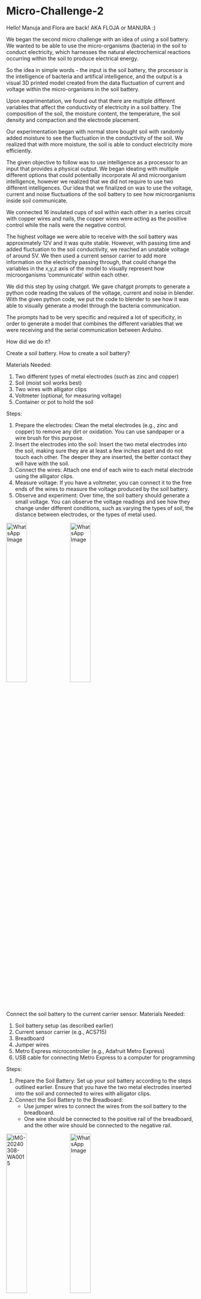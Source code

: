 # Micro-Challenge-2

Hello!
Manuja and Flora are back! AKA FLOJA or MANURA :)

We began the second micro challenge with an idea of using a soil battery. We wanted to be able to use the micro-organisms (bacteria) in the soil to conduct electricity, which harnesses the natural electrochemical reactions occurring within the soil to produce electrical energy.

So the idea in simple words - the input is the soil battery, the processor is the intelligence of bacteria and artifical intelligence, and the output is a visual 3D printed model created from the data fluctuation of current and voltage within the micro-organisms in the soil battery.

Upon experimentation, we found out that there are multiple different variables that affect the conductivity of electricity in a soil battery. The composition of the soil, the moisture content, the temperature, the soil density and compaction and the electrode placement. 

Our experimentation began with normal store bought soil with randomly added moisture to see the fluctuation in the conductivity of the soil. We realized that with more moisture, the soil is able to conduct electricity more efficiently. 

The given objective to follow was to use intelligence as a processor to an input that provides a physical output. We began ideating with multiple different options that could potentially incorporate AI and microorganism intelligence, however we realized that we did not require to use two different intelligences. Our idea that we finalized on was to use the voltage, current and noise fluctuations of the soil battery to see how microorganisms inside soil communicate. 

We connected 16 insulated cups of soil within each other in a series circuit with copper wires and nails, the copper wires were acting as the positive control while the nails were the negative control.

The highest voltage we were able to receive with the soil battery was approximately 12V and it was quite stable. However, with passing time and added fluctuation to the soil conductivity, we reached an unstable voltage of around 5V. We then used a current sensor carrier to add more information on the electricity passing through, that could change the variables in the x,y,z axis of the model to visually represent how microorganisms ‘communicate’ within each other. 

We did this step by using chatgpt. We gave chatgpt prompts to generate a python code reading the values of the voltage, current and noise in blender. With the given python code, we put the code to blender to see how it was able to visually generate a model through the bacteria communication. 

The prompts had to be very specific and required a lot of specificity, in order to generate a model that combines the different variables that we were receiving and the serial communication between Arduino.

How did we do it?

Create a soil battery. How to create a soil battery? 

Materials Needed:
1. Two different types of metal electrodes (such as zinc and copper)
2. Soil (moist soil works best)
3. Two wires with alligator clips
4. Voltmeter (optional, for measuring voltage)
5. Container or pot to hold the soil

Steps:
1. Prepare the electrodes: Clean the metal electrodes (e.g., zinc and copper) to remove any dirt or oxidation. You can use sandpaper or a wire brush for this purpose.
2. Insert the electrodes into the soil: Insert the two metal electrodes into the soil, making sure they are at least a few inches apart and do not touch each other. The deeper they are inserted, the better contact they will have with the soil.
3. Connect the wires: Attach one end of each wire to each metal electrode using the alligator clips.
4. Measure voltage: If you have a voltmeter, you can connect it to the free ends of the wires to measure the voltage produced by the soil battery. 
5. Observe and experiment: Over time, the soil battery should generate a small voltage. You can observe the voltage readings and see how they change under different conditions, such as varying the types of soil, the distance between electrodes, or the types of metal used.

 <img src="WhatsApp Image 2024-03-08 at 12.59.25_a627a23a.jpg" alt="WhatsApp Image" width="33%">   <img src="IMG-20240308-WA0012.jpg" alt="WhatsApp Image" width="33%">


Connect the soil battery to the current carrier sensor. 
Materials Needed:
1. Soil battery setup (as described earlier)
2. Current sensor carrier (e.g., ACS715)
3. Breadboard
4. Jumper wires
5. Metro Express microcontroller (e.g., Adafruit Metro Express)
6. USB cable for connecting Metro Express to a computer for programming

Steps:
1. Prepare the Soil Battery: Set up your soil battery according to the steps outlined earlier. Ensure that you have the two metal electrodes inserted into the soil and connected to wires with alligator clips.
2. Connect the Soil Battery to the Breadboard:
   - Use jumper wires to connect the wires from the soil battery to the breadboard. 
   - One wire should be connected to the positive rail of the breadboard, and the other wire should be connected to the negative rail.

<img src="IMG-20240308-WA0015.jpg" alt="IMG-20240308-WA0015" width="33%"> <img src="WhatsApp Image 2024-03-08 at 12.59.25_af2f5d52.jpg" alt="WhatsApp Image" width="33%">


Code to read soil battery current: code found on internet, lost the site but we will find it again

    float V;      // Voltage variable
float I;      // Current variable
float Iav;    // Current average variable
float noise;  // Noise variable
int n;        // Counter variable
int R;        // Raw ADC reading variable
int Rav;      // Raw Average ADC reading variable

const int analogInPin = A0;    // Analog input pin connected to the ACS724 output
float voltageReference = 5.0;  // Voltage reference for the Arduino (in volts)
//float sensitivity = 0.066;     // Sensitivity of the ACS724 sensor (mV per A)
float sensitivity = 66;
void setup() {
  Serial.begin(9600);  // Initialize serial communication
}

void loop() {
  for (n = 0; n < 10; n++) {      // Do 10 times over
    V = analogRead(analogInPin);  // Read the voltage on the A0 pin
    R = V;                        // Set R equal to the raw ADC value
    delay(10);

    V = (V / 1023.0) * 5000;  // Convert the digital ADC value to millivolts (5V)
    I = V / sensitivity;      // Convert the sensor voltage reading to Amps
    V = V/1000;
    I = I;
    Serial.print("V = ");
    Serial.print(V);
    Serial.print(" V\t");  // Print voltage
    Serial.print("I = ");
    Serial.print(I);
    Serial.println(" mA");  // Print current

    Iav = Iav + I;  // Sum up the ten current measurements
    Rav = Rav + R;  // Sum up the ten digital ADC measurements

    if (n == 9) {      // If at the tenth measurement, take the average
      Iav = Iav / 10;  // Calculate the average current
      Rav = Rav / 10;  // Calculate the average digital ADC reading

      // Calculate noise (standard deviation)
      noise = 0;
      for (int i = 0; i < 10; i++) {
        V = analogRead(analogInPin);
        R = V;
        delay(10);
        V = (V / 1023.0) * 5000;
        I = V / sensitivity;
        noise += pow(I - Iav, 2);
      }
      noise = sqrt(noise / 10);

      Serial.print("Iav = ");
      Serial.print(Iav);  // Print out the average current value
      Serial.print("\tNoise = ");
      Serial.println(noise);  // Print out the noise value

      Iav = 0;  // Reset the Iav value for the next run
      Rav = 0;  // Reset the Rav value for the next run
      delay(2000);
    }
  }
}


4. Connect the Current Sensor Carrier to the Breadboard:
   - Place the current sensor carrier (e.g., ACS712) on the breadboard.
   - Connect its power pins (VCC and GND) to the respective power rails on the breadboard using jumper wires.
   - Connect the output pin of the current sensor carrier to a free row on the breadboard.
5. Connect the Metro Express Microcontroller:
   - Connect the Metro Express microcontroller to the breadboard using jumper wires.
   - Connect the 5V and GND pins of the Metro Express to the respective power rails on the breadboard.
   - Connect a digital input pin (e.g., pin 13) of the Metro Express to the output pin of the current sensor carrier.
6. Program the Metro Express:
   - Write a program for the Metro Express microcontroller that reads the output of the current sensor carrier and performs any desired actions based on the current readings. You may need to install libraries for interfacing with the current sensor carrier.
   - Upload the program to the Metro Express using the Arduino IDE or CircuitPython.
7. Test the Setup:
   - Power on the Metro Express microcontroller.
   - Monitor the current readings from the soil battery using the current sensor carrier. You can use the serial monitor in your programming environment to view the readings.

<img src="Model Image 1.png" alt="IMAGE 6" width="33%"> <img src="Model Image 2.png" alt="IMAGE 6" width="33%"> <img src="Model GIF.gif" alt="IMAGE 6" width="33%"> <img src="Model image with code.png" alt="IMAGE 6" width="33%"> 

Explanation of code

4. Connect the Current Sensor Carrier to the Breadboard:
   - Place the current sensor carrier (e.g., ACS712) on the breadboard.
   - Connect its power pins (VCC and GND) to the respective power rails on the breadboard using jumper wires.
   - Connect the output pin of the current sensor carrier to a free row on the breadboard.
5. Connect the Metro Express Microcontroller:
   - Connect the Metro Express microcontroller to the breadboard using jumper wires.
   - Connect the 5V and GND pins of the Metro Express to the respective power rails on the breadboard.
   - Connect analog input pin (e.g., A0) of the Metro Express to the output pin of the current sensor carrier.
6. Program the Metro Express:
   - Write a code for the Metro Express microcontroller that reads the output of the current sensor carrier and performs any desired actions based on the current readings. You may need to install libraries for interfacing with the current sensor carrier.
   - Upload the code to the Metro Express using the Arduino IDE.
7. Test the Setup:
   - Monitor the current readings from the soil battery using the current sensor carrier. You can use the serial monitor in your programming environment to view the readings.


Take the readings from the current carrier sensor and develop a python code - prompting it such that with the readings provided, the model creates changes and varies as the fluctuation in the current and voltage occurs.

Learnings - 
- How microorganisms work and function. 
- How to create a soil battery and tweak it with different variables and feedings to generate fluctuation in current. 
- What a current sensor carrier is and how we can use it and how it provides different variables.
- How to connect all these different variables and generate a python code to then generate a blender model.
- It was very interesting to see how microorganisms work and if presented visually how it looks because we did not know what to expect. 

The Future - 
- We would like to change some factors in the soil to see how it affects the conductivity - through different variables like temperature, moisture, mediums like algae/moss 
- We would like to use different mediums to 3D print the model like resin printing to get a cleaner model.
- To see how we may develop more interactive models generated from microorganism intelligence
- To develop such batteries but with different elements like sand, water etc.


Examples of prompts 



Steps to connect arduino to blender console:
Closer Arduino serial monitor to let the blender port connection come in
Open Blender
Open text editor
Paste code
Run code
Check for errors in blender python console
If running the blender python console should should start printing the data sent from Arduino


Python code generating curve and spheres every 2 sec depending on current and voltage coming in:


```import bpy
import serial.tools.list_ports

def find_available_com_port():
    ports = [port.device for port in serial.tools.list_ports.comports()]
    if ports:
        return ports[0]  # Return the first available port
    else:
        return None  # No available ports


def create_speculative_shape(x, y, z, scale, raw_data):
    min_radius = 0.2  # Minimum radius for visibility
    radius = max(scale * 0.1, min_radius)  # Ensure the radius is at least 0.2 meters
    bpy.ops.mesh.primitive_uv_sphere_add(radius=radius, location=(x, y, z), segments=32, ring_count=16)
    sphere_obj = bpy.context.active_object
    
    # Set the name of the sphere as the raw data
    sphere_obj.name = raw_data


def create_speculative_curve(x, y, z, scale, raw_data):
    bpy.ops.curve.primitive_bezier_curve_add(enter_editmode=False, align='WORLD', location=(x, y, z), scale=(1.0, scale, 1.0))
    
    curve_obj = bpy.context.active_object
    
    # Use the raw data as the name for the curve
    curve_obj.name = raw_data
    
    # Set the depth property for extrusion
    curve_obj.data.bevel_depth = 0.05
    
    return curve_obj

def parse_data(data):
    try:
        voltage_start = data.index("V = ") + len("V = ")
        current_start = data.index("I = ") + len("I = ")
        voltage = float(data[voltage_start:voltage_start + 5])
        current = float(data[current_start:current_start + 6])
        return voltage, current
    except ValueError:
        return None, None

# Declare last_voltage as a global variable
last_voltage = 0.0

# Declare last_current as a global variable
last_current = 0.0

def read_serial_port():
    global x_coordinate
    global y_coordinate
    global last_voltage
    global last_current


    '''
    global x_coordinate_sphere
    global y_coordinate_sphere
    global last_current
    '''

    data = ser.readline().decode().strip()
    print(f"Raw Data: {data}")

    voltage, current = parse_data(data)
    
    print(voltage)
    print(current)

    if voltage is not None and current is not None:
        print(f"Voltage: {voltage} V, Current: {current} mA")

        # Calculate scaling factor based on voltage change
        scaling_factor = 1.0 + (voltage - last_voltage) / 0.01 * 2
        diff = current - last_current
        scaling_factor_sphere =  1.0 + (diff) / 0.01 * 1/3 

        #print(diff)

        #print(scaling_factor_sphere)

        scaling_factor_sphere = scaling_factor_sphere/2 + 0.5

        print(scaling_factor_sphere)

        # Use the scaled current as the scale for the sphere
        sphere_obj = create_speculative_shape(x_coordinate, y_coordinate, 0, scale=scaling_factor_sphere, raw_data=data)
        # Use the scaled voltage as the scale for the curve
        curve_obj = create_speculative_curve(x_coordinate, y_coordinate, 0, scale=scaling_factor, raw_data=data)

        # Update the curve's y-axis scale based on voltage change
        curve_obj.scale.y = scaling_factor
        #sphere_obj.scale = (scaling_factor_sphere,scaling_factor_sphere,scaling_factor_sphere)
        # Update last_voltage for the next iteration
        last_voltage = voltage

        
        # Update last_current for the next iteration
        last_current = current

        # Increment y_coordinate by 0.05 for the next curve along the y-axis
        # Displacement distance of both objects.
        y_coordinate += 0.2

        # Rotate the curve to face the sky
        curve_obj.rotation_euler = (0, 0, 0)  # Reset rotation
        curve_obj.rotation_euler.rotate_axis("X", 1.5708)  # 1.5708 radians is approximately 90 degrees around X-axis

    return 2.0

com_port = find_available_com_port()

if com_port:
    print(f"Connecting to {com_port}")
    ser = serial.Serial(com_port, 9600, timeout=1)

    x_coordinate = 0.0
    y_coordinate = 0.0

    bpy.app.timers.register(read_serial_port)
else:
    print("No available COM ports found.")```
